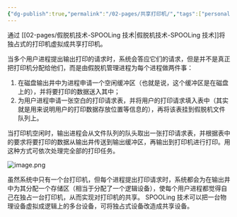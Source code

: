 ```yaml
---
{"dg-publish":true,"permalink":"/02-pages/共享打印机/","tags":["personal/blog","os"]}
---
```


通过 [[02-pages/假脱机技术-SPOOLing 技术\|假脱机技术-SPOOLing 技术]]将独占式的打印机虚拟成共享打印机。

当多个用户进程提出输出打印的请求时，系统会答应它们的请求，但是并不是真正把打印机分配给他们，而是由假脱机管理进程为每个进程做两件事：
 1. 在磁盘输出井中为进程申请一个空闲缓冲区（也就是说，这个缓冲区是在磁盘上的），并将要打印的数据送入其中；
 2. 为用户进程申请一张空白的打印请求表，并将用户的打印请求填入表中（其实就是用来说明用户的打印数据存放位置等信息的），再将该表挂到假脱机文件队列上。

当打印机空闲时，输出进程会从文件队列的队头取出一张打印请求表，并根据表中的要求将要打印的数据从输出井传送到输出缓冲区，再输出到打印机进行打印。用这种方式可依次处理完全部的打印任务。

![image.png](https://yelanyanyu-img-bed.oss-cn-hangzhou.aliyuncs.com/img/blog/2024/08/20240809220715.png)


虽然系统中只有一个台打印机，但每个进程提出打印请求时，系统都会为在输出井中为其分配一个存储区（相当于分配了一个逻辑设备），使每个用户进程都觉得自己在独占一台打印机，从而实现对打印机的共享。
SPOOLing 技术可以把一台物理设备虚拟成逻辑上的多台设备，可将独占式设备改造成共享设备。